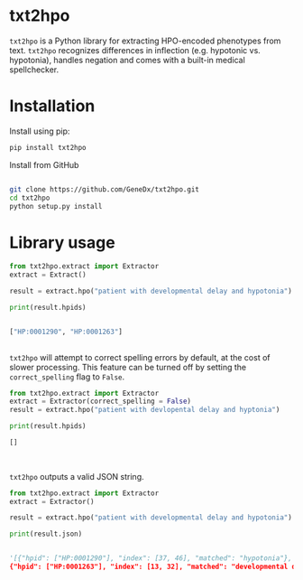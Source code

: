 # txt2hpo
`txt2hpo` is a Python library for extracting HPO-encoded phenotypes from text.
`txt2hpo` recognizes differences in inflection (e.g. hypotonic vs. hypotonia), handles negation and comes with a built-in medical spellchecker. 

# Installation

Install using pip:
```bash
pip install txt2hpo
```

Install from GitHub
```bash

git clone https://github.com/GeneDx/txt2hpo.git
cd txt2hpo
python setup.py install

```

# Library usage

```python 
from txt2hpo.extract import Extractor
extract = Extract()

result = extract.hpo("patient with developmental delay and hypotonia")

print(result.hpids)


["HP:0001290", "HP:0001263"]
    
```

`txt2hpo` will attempt to correct spelling errors by default, at the cost of slower processing.
This feature can be turned off by setting the `correct_spelling` flag to `False`. 

```python 
from txt2hpo.extract import Extractor
extract = Extractor(correct_spelling = False)
result = extract.hpo("patient with devlopental delay and hyptonia")

print(result.hpids)

[]
 
    
```

`txt2hpo` outputs a valid JSON string.

```python 
from txt2hpo.extract import Extractor
extract = Extractor()

result = extract.hpo("patient with developmental delay and hypotonia")

print(result.json)


'[{"hpid": ["HP:0001290"], "index": [37, 46], "matched": "hypotonia"}, 
{"hpid": ["HP:0001263"], "index": [13, 32], "matched": "developmental delay"}]'

    
```

